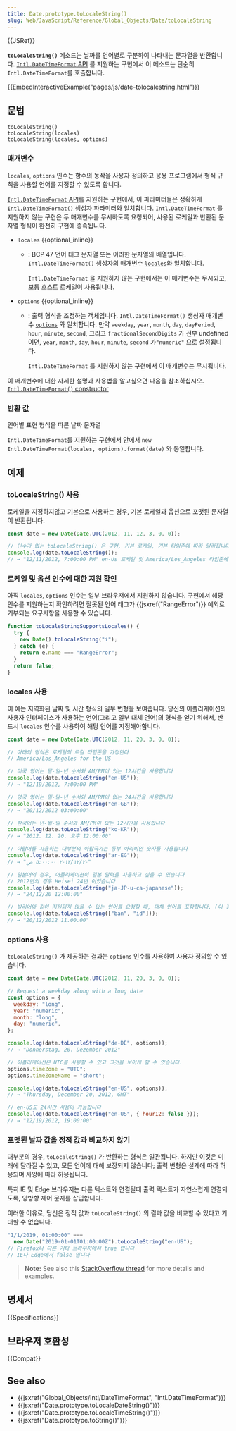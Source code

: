 ```yaml
---
title: Date.prototype.toLocaleString()
slug: Web/JavaScript/Reference/Global_Objects/Date/toLocaleString
---
```


{{JSRef}}

**`toLocaleString()`** 메소드는 날짜를 언어별로 구분하여 나타내는 문자열을 반환합니다. [`Intl.DateTimeFormat` API](/ko/docs/Web/JavaScript/Reference/Global_Objects/Intl/DateTimeFormat) 를 지원하는 구현에서 이 메소드는 단순히 `Intl.DateTimeFormat`를 호출합니다.

{{EmbedInteractiveExample("pages/js/date-tolocalestring.html")}}

## 문법

```js-nolint
toLocaleString()
toLocaleString(locales)
toLocaleString(locales, options)
```

### 매개변수

`locales`, `options` 인수는 함수의 동작을 사용자 정의하고 응용 프로그램에서 형식 규칙을 사용할 언어를 지정할 수 있도록 합니다.

[`Intl.DateTimeFormat` API](/ko/docs/Web/JavaScript/Reference/Global_Objects/Intl/DateTimeFormat)를 지원하는 구현에서, 이 파라미터들은 정확하게 [`Intl.DateTimeFormat()`](/ko/docs/Web/JavaScript/Reference/Global_Objects/Intl/DateTimeFormat/DateTimeFormat) 생성자 파라미터와 일치합니다. `Intl.DateTimeFormat` 를 지원하지 않는 구현은 두 매개변수를 무시하도록 요청되어, 사용된 로케일과 반환된 문자열 형식이 완전히 구현에 종속됩니다.

- `locales` {{optional_inline}}

  - : BCP 47 언어 태그 문자열 또는 이러한 문자열의 배열입니다. `Intl.DateTimeFormat()` 생성자의 매개변수 [`locales`](/ko/docs/Web/JavaScript/Reference/Global_Objects/Intl/DateTimeFormat/DateTimeFormat#locales)와 일치합니다.

    `Intl.DateTimeFormat` 을 지원하지 않는 구현에서는 이 매개변수는 무시되고, 보통 호스트 로케일이 사용됩니다.

- `options` {{optional_inline}}

  - : 출력 형식을 조정하는 객체입니다. `Intl.DateTimeFormat()` 생성자 매개변수 [`options`](/ko/docs/Web/JavaScript/Reference/Global_Objects/Intl/DateTimeFormat/DateTimeFormat#options) 와 일치합니다. 만약 `weekday`, `year`, `month`, `day`, `dayPeriod`, `hour`, `minute`, `second`, 그리고 `fractionalSecondDigits` 가 전부 undefined이면, `year`, `month`, `day`, `hour`, `minute`, `second` 가`"numeric"` 으로 설정됩니다.

    `Intl.DateTimeFormat` 를 지원하지 않는 구현에서 이 매개변수는 무시됩니다.

이 매개변수에 대한 자세한 설명과 사용법을 알고싶으면 다음을 참조하십시오. [`Intl.DateTimeFormat()` constructor](/ko/docs/Web/JavaScript/Reference/Global_Objects/Intl/DateTimeFormat/DateTimeFormat)

### 반환 값

언어별 표현 형식을 따른 날짜 문자열

`Intl.DateTimeFormat`를 지원하는 구현에서 안에서 `new Intl.DateTimeFormat(locales, options).format(date)` 와 동일합니다.

## 예제

### toLocaleString() 사용

로케일을 지정하지않고 기본으로 사용하는 경우, 기본 로케일과 옵션으로 포맷된 문자열이 반환됩니다.

```js
const date = new Date(Date.UTC(2012, 11, 12, 3, 0, 0));

// 인수가 없는 toLocaleString() 은 구현, 기본 로케일, 기본 타임존에 따라 달라집니다
console.log(date.toLocaleString());
// → "12/11/2012, 7:00:00 PM" en-Us 로케일 및 America/Los_Angeles 타임존에서 실행했을 때
```

### 로케일 및 옵션 인수에 대한 지원 확인

아직 `locales`, `options` 인수는 일부 브라우저에서 지원하지 않습니다. 구현에서 해당 인수를 지원하는지 확인하려면 잘못된 언어 태그가 {{jsxref("RangeError")}} 예외로 거부되는 요구사항을 사용할 수 있습니다.

```js
function toLocaleStringSupportsLocales() {
  try {
    new Date().toLocaleString("i");
  } catch (e) {
    return e.name === "RangeError";
  }
  return false;
}
```

### locales 사용

이 예는 지역화된 날짜 및 시간 형식의 일부 변형을 보여줍니다. 당신의 어플리케이션의 사용자 인터페이스가 사용하는 언어(그리고 일부 대체 언어)의 형식을 얻기 위해서, 반드시 `locales` 인수를 사용하여 해당 언어를 지정해야합니다.

```js
const date = new Date(Date.UTC(2012, 11, 20, 3, 0, 0));

// 아래의 형식은 로케일의 로컬 타임존을 가정한다
// America/Los_Angeles for the US

// 미국 영어는 달-일-년 순서와 AM/PM이 있는 12시간을 사용합니다
console.log(date.toLocaleString("en-US"));
// → "12/19/2012, 7:00:00 PM"

// 영국 영어는 일-달-년 순서와 AM/PM이 없는 24시간을 사용합니다
console.log(date.toLocaleString("en-GB"));
// → "20/12/2012 03:00:00"

// 한국어는 년-월-일 순서와 AM/PM이 있는 12시간을 사용합니다
console.log(date.toLocaleString("ko-KR"));
// → "2012. 12. 20. 오후 12:00:00"

// 아랍어를 사용하는 대부분의 아랍국가는 동부 아라비안 숫자를 사용합니다
console.log(date.toLocaleString("ar-EG"));
// → "٢٠‏/١٢‏/٢٠١٢ ٥:٠٠:٠٠ ص"

// 일본어의 경우, 어플리케이션이 일본 달력을 사용하고 싶을 수 있습니다
// 2012년의 경우 Heisei 24년 이었습니다
console.log(date.toLocaleString("ja-JP-u-ca-japanese"));
// → "24/12/20 12:00:00"

// 발리어와 같이 지원되지 않을 수 있는 언어를 요청할 때, 대체 언어를 포함합니다. (이 경우에는 인도네시아어)
console.log(date.toLocaleString(["ban", "id"]));
// → "20/12/2012 11.00.00"
```

### options 사용

`toLocaleString()` 가 제공하는 결과는 `options` 인수를 사용하여 사용자 정의할 수 있습니다.

```js
const date = new Date(Date.UTC(2012, 11, 20, 3, 0, 0));

// Request a weekday along with a long date
const options = {
  weekday: "long",
  year: "numeric",
  month: "long",
  day: "numeric",
};

console.log(date.toLocaleString("de-DE", options));
// → "Donnerstag, 20. Dezember 2012"

// 어플리케이션은 UTC를 사용할 수 있고 그것을 보이게 할 수 있습니다.
options.timeZone = "UTC";
options.timeZoneName = "short";

console.log(date.toLocaleString("en-US", options));
// → "Thursday, December 20, 2012, GMT"

// en-US도 24시간 사용이 가능합니다
console.log(date.toLocaleString("en-US", { hour12: false }));
// → "12/19/2012, 19:00:00"
```

### 포맷된 날짜 값을 정적 값과 비교하지 않기

대부분의 경우, `toLocaleString()` 가 반환하는 형식은 일관됩니다. 하지만 이것은 미래에 달라질 수 있고, 모든 언어에 대해 보장되지 않습니다; 출력 변형은 설계에 따라 허용되며 사양에 따라 허용됩니다.

특히 IE 및 Edge 브라우저는 다른 텍스트와 연결될때 출력 텍스트가 자연스럽게 연결되도록, 양방향 제어 문자를 삽입합니다.

이러한 이유로, 당신은 정적 값과 `toLocaleString()` 의 결과 값을 비교할 수 있다고 기대할 수 없습니다.

```js example-bad
"1/1/2019, 01:00:00" ===
  new Date("2019-01-01T01:00:00Z").toLocaleString("en-US");
// Firefox나 다른 기타 브라우저에서 true 입니다
// IE나 Edge에서 false 입니다
```

> **Note:** See also this
> [StackOverflow thread](https://stackoverflow.com/questions/25574963/ies-tolocalestring-has-strange-characters-in-results)
> for more details and examples.

## 명세서

{{Specifications}}

## 브라우저 호환성

{{Compat}}

## See also

- {{jsxref("Global_Objects/Intl/DateTimeFormat", "Intl.DateTimeFormat")}}
- {{jsxref("Date.prototype.toLocaleDateString()")}}
- {{jsxref("Date.prototype.toLocaleTimeString()")}}
- {{jsxref("Date.prototype.toString()")}}
